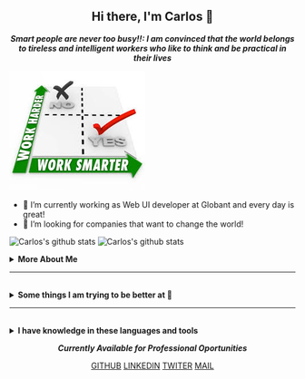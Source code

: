 <h2 align="center">Hi there, I'm Carlos 👋</h2>


<p align="center"><i><strong>Smart people are never too busy!!: I am convinced that the world belongs to tireless and intelligent workers who like to think and be practical in their lives</strong></i></p>
          

![Smart people are never too busy!](https://github.com/cgcarlosg/cgcarlosg/blob/main/worksmarter.jpg) 

- 🌱 I’m currently working as Web UI developer at Globant and every day is great!
- 👯  I’m looking for companies that want to change the world!

![Carlos's github stats](https://github-readme-stats.vercel.app/api?username=cgcarlosg&show_icons=true)
![Carlos's github stats](https://github-readme-stats.vercel.app/api?username=cgcarlosg&show_icons=true&theme=radical)

<details>
  <summary><strong>More About Me</strong></summary>
  <br>
   I am <b>43 years old</b>. I'm working in my first role as Web UI developer. I have had an interest in coding since a couple of years ago, but never really focused on learning to code until 2020. This 2021 I got the opportunity to show my skills. </p>
   
 
   **Hobbies** 
   - Movies
   - Go to the pool with my family
   
  **I am currently 🔭**
   - Working with Javascript
   - Reviewing Ruby on Rails
   - Learning ReactJS
   
</details>

<hr>
<br>

<details>
  <summary><strong>Some things I am trying to be better at 🌱</strong></summary>
  <br>

  - Mastering JavaScript
  - Doing a lof of coding challenges

</details>

<hr>
<br>

<details>
  <summary><strong>I have knowledge in these languages and tools</strong></summary>
  <br>

  <p><strong>IRL Languages:</strong></p>

  - Spanish
  - English

  <br>
  <br>

  <p><strong>Front-end Languages</strong></p>
  - HTML5
  - CSS3
  - JAVASCRIPT
  
  <br>
  <br>
  
  <p><strong>Backend-end Languages</strong></p>
  
  - Ruby
  - MYSQL
  - NodeJs
  
  <br>
  <br>
  
  <p><strong>Tools</strong></p>
  - Git
  - GitHub
  - VSCode
   
  <br>
  <br>
  
  <p><strong>Frameworks</strong></p>
  
 - Ruby on Rails
 - React and Redux
 - Bootstrap
  
 <br>
 <br>
          
</details>

***<p align="center">Currently Available for Professional Oportunities</p>***
<p align="center">
  <a href="https://www.linkedin.com/in/carlosalbeniogutierrez/?locale=en_US">GITHUB</a>
  <a href="https://www.linkedin.com/in/carlosalbeniogutierrez">LINKEDIN</a>
  <a href="https://twitter.com/cgcarlosg1">TWITER</a>
  <a href="mailto:cgcarlosg@hotmail.com">MAIL</a>
  
</p>

<!--
**cgcarlosg/cgcarlosg** is a ✨ _special_ ✨ repository because its `README.md` (this file) appears on your GitHub profile.

Here are some ideas to get you started:

-  I’m currently working on ...
- I’m currently learning ...
- 👯 I’m looking to collaborate on ...
- 🤔 I’m looking for help with ...
- 💬 Ask me about ...
- 📫 How to reach me: ...
- 😄 Pronouns: ...
- ⚡ Fun fact: ...
-->
